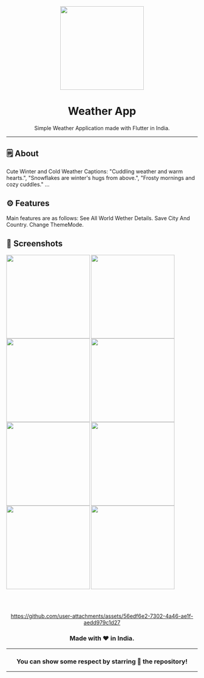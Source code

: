 <div align="center">

<img src="" width="220px">

# **Weather App**
Simple Weather Application made with Flutter in India.

---

</div>

## 🗒 About

Cute Winter and Cold Weather Captions: 
"Cuddling weather and warm hearts.",
"Snowflakes are winter's hugs from above.",
"Frosty mornings and cozy cuddles." ...


## ⚙️ Features
Main features are as follows:
See All World Wether Details.
Save City And Country.
Change ThemeMode.
## 📲 Screenshots

<img align="left" src ="https://github.com/Ajayp007/sky_scraper/assets/156168895/c726ea63-a7d5-41e1-8139-fbcb78536d31" width="220px">
<img align="left" src ="https://github.com/Ajayp007/sky_scraper/assets/156168895/8fec03b5-ca0f-48bc-ac77-852e7d372260" width="220px">
<img align="left" src ="https://github.com/Ajayp007/sky_scraper/assets/156168895/1482ede4-7972-4ad9-90d2-69482d4bc0c2" width="220px">
<img align="left" src ="https://github.com/Ajayp007/sky_scraper/assets/156168895/2b078c69-452f-405d-ad47-a555df9e3b05" width="220px">
<img align="left" src ="https://github.com/user-attachments/assets/038beb65-498a-49ad-bd16-d35fbafdcef2" width="220px">
<img align="left" src ="https://github.com/user-attachments/assets/35c1b3c3-5ad3-4164-b08f-d95e921aff10" width="220px">
<img align="left" src ="https://github.com/user-attachments/assets/b338c111-7b0d-48a5-b44e-127e3930eef7" width="220px">
<img src="https://github.com/user-attachments/assets/ccb16d0e-f5f9-4557-8f04-182e4ecf2bae" width="220px">


<br><br>


<div align="center">


https://github.com/user-attachments/assets/56edf6e2-7302-4a46-ae1f-aedd979c1d27

  
### Made with ❤️ in India.
---
### You can show some respect by starring 🌟 the repository!
---
</div>
